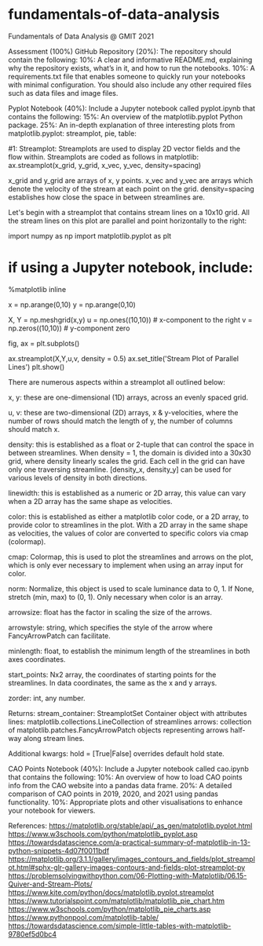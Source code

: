 # fundamentals-of-data-analysis
Fundamentals of Data Analysis @ GMIT 2021

Assessment (100%)
GitHub Repository (20%):
The repository should contain the following:
10%: A clear and informative README.md, explaining why the repository exists, what’s in it, and how to run the notebooks.
10%: A requirements.txt file that enables someone to quickly run your notebooks with minimal configuration. You should also include any other required files such as data files and image files.

Pyplot Notebook (40%):
Include a Jupyter notebook called pyplot.ipynb that contains the following:
15%: An overview of the matplotlib.pyplot Python package.
25%: An in-depth explanation of three interesting plots from matplotlib.pyplot: streamplot, pie, table:

#1: Streamplot:
Streamplots are used to display 2D vector fields and the flow within. 
Streamplots are coded as follows in matplotlib:
ax.streamplot(x_grid, y_grid, x_vec, y_vec, density=spacing)

x_grid and y_grid are arrays of x, y points.
x_vec and y_vec are arrays which denote the velocity of the stream at each point on the grid.
density=spacing establishes how close the space in between streamlines are.

Let's begin with a streamplot that contains stream lines on a 10x10 grid. All the stream lines on this plot are parallel and point horizontally to the right:

import numpy as np
import matplotlib.pyplot as plt
# if using a Jupyter notebook, include:
%matplotlib inline

x = np.arange(0,10)
y = np.arange(0,10)

X, Y = np.meshgrid(x,y)
u = np.ones((10,10)) # x-component to the right
v = np.zeros((10,10)) # y-component zero

fig, ax = plt.subplots()

ax.streamplot(X,Y,u,v, density = 0.5)
ax.set_title('Stream Plot of Parallel Lines')
plt.show()

There are numerous aspects within a streamplot all outlined below:

x, y: these are one-dimensional (1D) arrays, across an evenly spaced grid.

u, v: these are two-dimensional (2D) arrays, x & y-velocities, where the number of rows should match the length of y, the number of columns should match x.

density: this is established as a float or 2-tuple that can control the space in between streamlines. When density = 1, the domain is divided into a 30x30 grid, where density linearly scales the grid. Each cell in the grid can have only one traversing streamline. [density_x, density_y] can be used for various levels of density in both directions.

linewidth: this is established as a numeric or 2D array, this value can vary when a 2D array has the same shape as velocities.

color: this is established as either a matplotlib color code, or a 2D array, to provide color to streamlines in the plot. With a 2D array in the same shape as velocities, the values of color are converted to specific colors via cmap (colormap).

cmap: Colormap, this is used to plot the streamlines and arrows on the plot, which is only ever necessary to implement when using an array input for color.

norm: Normalize, this object is used to scale luminance data to 0, 1. If None, stretch (min, max) to (0, 1). Only necessary when color is an array.

arrowsize: float has the factor in scaling the size of the arrows.

arrowstyle: string, which specifies the style of the arrow where FancyArrowPatch can facilitate.
    
minlength: float, to establish the minimum length of the streamlines in both axes coordinates.

start_points: Nx2 array, the coordinates of starting points for the streamlines. In data coordinates, the same as the x and y arrays.

zorder: int, any number.

Returns:
stream_container: StreamplotSet
    Container object with attributes
        lines: matplotlib.collections.LineCollection of streamlines
        arrows: collection of matplotlib.patches.FancyArrowPatch objects representing arrows half-way along stream lines.

Additional kwargs: hold = [True|False] overrides default hold state.

CAO Points Notebook (40%):
Include a Jupyter notebook called cao.ipynb that contains the following:
10%: An overview of how to load CAO points info from the CAO website into a pandas data frame.
20%: A detailed comparison of CAO points in 2019, 2020, and 2021 using pandas functionality.
10%: Appropriate plots and other visualisations to enhance your notebook for viewers.

References:
https://matplotlib.org/stable/api/_as_gen/matplotlib.pyplot.html
https://www.w3schools.com/python/matplotlib_pyplot.asp
https://towardsdatascience.com/a-practical-summary-of-matplotlib-in-13-python-snippets-4d07f0011bdf
https://matplotlib.org/3.1.1/gallery/images_contours_and_fields/plot_streamplot.html#sphx-glr-gallery-images-contours-and-fields-plot-streamplot-py
https://problemsolvingwithpython.com/06-Plotting-with-Matplotlib/06.15-Quiver-and-Stream-Plots/
https://www.kite.com/python/docs/matplotlib.pyplot.streamplot
https://www.tutorialspoint.com/matplotlib/matplotlib_pie_chart.htm
https://www.w3schools.com/python/matplotlib_pie_charts.asp
https://www.pythonpool.com/matplotlib-table/
https://towardsdatascience.com/simple-little-tables-with-matplotlib-9780ef5d0bc4